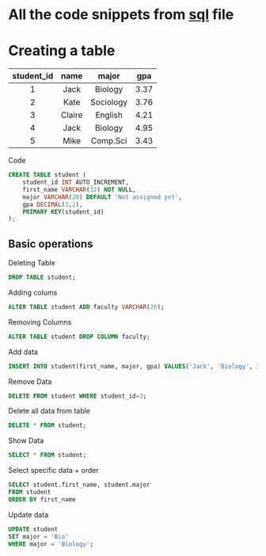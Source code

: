 # All the code snippets from <a href="test.sql">sql</a> file

<h1>Creating a table</h1>

| student_id|name|major | gpa  |
| :---: | :---: | :---: | :---:|
| 1 | Jack  | Biology   | 3.37 |
| 2 | Kate  | Sociology | 3.76 |
| 3 | Claire| English   | 4.21 |
| 4 | Jack  | Biology   | 4.95 |
| 5 | Mike  | Comp.Sci  | 3.43 |

Code
```sql
CREATE TABLE student (
    student_id INT AUTO_INCREMENT,
    first_name VARCHAR(32) NOT NULL,
    major VARCHAR(20) DEFAULT 'Not assigned yet',
    gpa DECIMAL(3,2),
    PRIMARY KEY(student_id)
);
```

<h2> Basic operations</h2>

Deleting Table
```sql
DROP TABLE student;
```
Adding colums 
```sql
ALTER TABLE student ADD faculty VARCHAR(20);
```
Removing Columns 
```sql
ALTER TABLE student DROP COLUMN faculty;
```
Add data
```sql
INSERT INTO student(first_name, major, gpa) VALUES('Jack', 'Biology', 3.37);
```
Remove Data
```sql
DELETE FROM student WHERE student_id=3;
```
Delete all data from table
```sql
DELETE * FROM student;
```
Show Data
```sql
SELECT * FROM student;
```
Select specific data + order
```sql
SELECT student.first_name, student.major
FROM student
ORDER BY first_name
```
Update data
```sql
UPDATE student
SET major = 'Bio'
WHERE major = 'Biology';
```

